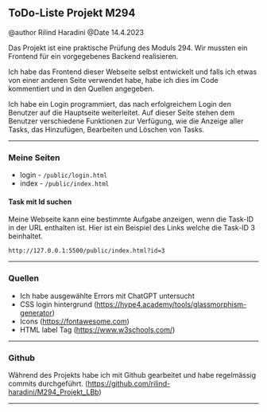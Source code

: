 ## ToDo-Liste Projekt M294

@author Rilind Haradini
@Date 14.4.2023

Das  Projekt ist eine praktische Prüfung des Moduls 294. Wir mussten ein Frontend für ein vorgegebenes Backend realisieren.

Ich habe das Frontend dieser Webseite selbst entwickelt und falls ich etwas von einer anderen Seite verwendet habe, habe ich dies im Code kommentiert und in den Quellen angegeben.

Ich habe ein Login programmiert, das nach erfolgreichem Login den Benutzer auf die Hauptseite weiterleitet. Auf dieser Seite stehen dem Benutzer verschiedene Funktionen zur Verfügung, wie die Anzeige aller Tasks, das Hinzufügen, Bearbeiten und Löschen von Tasks.

---

### Meine Seiten

- login - `/public/login.html`
- index - `/public/index.html`

#### Task mit Id suchen

Meine Webseite kann eine bestimmte Aufgabe anzeigen, wenn die Task-ID in der URL enthalten ist. Hier ist ein Beispiel des Links welche die Task-ID 3 beinhaltet.

`http://127.0.0.1:5500/public/index.html?id=3`

---

### Quellen

- Ich habe ausgewählte Errors mit ChatGPT untersucht
- CSS login hintergrund (https://hype4.academy/tools/glassmorphism-generator)
- Icons (https://fontawesome.com)
- HTML label Tag (https://www.w3schools.com/)
  
---
### Github

Während des Projekts habe ich mit Github gearbeitet und habe regelmässig commits durchgeführt.
(https://github.com/rilind-haradini/M294_Projekt_LBb)

---